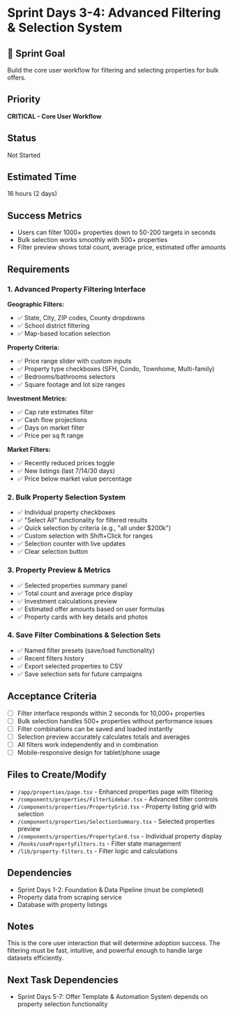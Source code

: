 # Sprint Days 3-4: Advanced Filtering & Selection System

## 🎯 Sprint Goal
Build the core user workflow for filtering and selecting properties for bulk offers.

## Priority
**CRITICAL - Core User Workflow**

## Status
Not Started

## Estimated Time
16 hours (2 days)

## Success Metrics
- Users can filter 1000+ properties down to 50-200 targets in seconds
- Bulk selection works smoothly with 500+ properties
- Filter preview shows total count, average price, estimated offer amounts

## Requirements

### 1. Advanced Property Filtering Interface
**Geographic Filters:**
- ✅ State, City, ZIP codes, County dropdowns
- ✅ School district filtering
- ✅ Map-based location selection

**Property Criteria:**
- ✅ Price range slider with custom inputs
- ✅ Property type checkboxes (SFH, Condo, Townhome, Multi-family)
- ✅ Bedrooms/bathrooms selectors
- ✅ Square footage and lot size ranges

**Investment Metrics:**
- ✅ Cap rate estimates filter
- ✅ Cash flow projections
- ✅ Days on market filter
- ✅ Price per sq ft range

**Market Filters:**
- ✅ Recently reduced prices toggle
- ✅ New listings (last 7/14/30 days)
- ✅ Price below market value percentage

### 2. Bulk Property Selection System
- ✅ Individual property checkboxes
- ✅ "Select All" functionality for filtered results
- ✅ Quick selection by criteria (e.g., "all under $200k")
- ✅ Custom selection with Shift+Click for ranges
- ✅ Selection counter with live updates
- ✅ Clear selection button

### 3. Property Preview & Metrics
- ✅ Selected properties summary panel
- ✅ Total count and average price display
- ✅ Investment calculations preview
- ✅ Estimated offer amounts based on user formulas
- ✅ Property cards with key details and photos

### 4. Save Filter Combinations & Selection Sets
- ✅ Named filter presets (save/load functionality)
- ✅ Recent filters history
- ✅ Export selected properties to CSV
- ✅ Save selection sets for future campaigns

## Acceptance Criteria
- [ ] Filter interface responds within 2 seconds for 10,000+ properties
- [ ] Bulk selection handles 500+ properties without performance issues
- [ ] Filter combinations can be saved and loaded instantly
- [ ] Selection preview accurately calculates totals and averages
- [ ] All filters work independently and in combination
- [ ] Mobile-responsive design for tablet/phone usage

## Files to Create/Modify
- `/app/properties/page.tsx` - Enhanced properties page with filtering
- `/components/properties/FilterSidebar.tsx` - Advanced filter controls
- `/components/properties/PropertyGrid.tsx` - Property listing grid with selection
- `/components/properties/SelectionSummary.tsx` - Selected properties preview
- `/components/properties/PropertyCard.tsx` - Individual property display
- `/hooks/usePropertyFilters.ts` - Filter state management
- `/lib/property-filters.ts` - Filter logic and calculations

## Dependencies
- Sprint Days 1-2: Foundation & Data Pipeline (must be completed)
- Property data from scraping service
- Database with property listings

## Notes
This is the core user interaction that will determine adoption success. The filtering must be fast, intuitive, and powerful enough to handle large datasets efficiently.

## Next Task Dependencies
- Sprint Days 5-7: Offer Template & Automation System depends on property selection functionality 